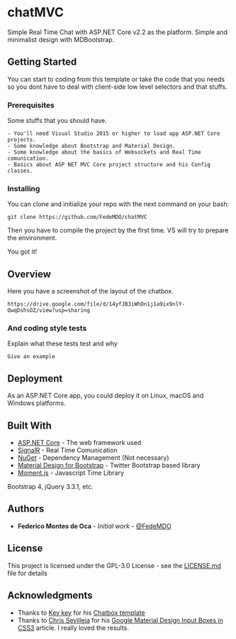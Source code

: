 # chatMVC

Simple Real Time Chat with ASP.NET Core v2.2 as the platform. Simple and minimalist design with MDBootstrap.

## Getting Started

You can start to coding from this template or take the code that you needs so you dont have to deal with client-side low level selectors and that stuffs.

### Prerequisites

Some stuffs that you should have.

```
- You'll need Visual Studio 2015 or higher to load app ASP.NET Core projects.
- Some knowledge about Bootstrap and Material Design.
- Some knowledge about the basics of Websockets and Real Time comunication.
- Basics about ASP NET MVC Core project structure and his Config classes.
```

### Installing

You can clone and initialize your repo with the next command on your bash:

```
git clone https://github.com/FedeMDO/chatMVC
```

Then you have to compile the project by the first time. VS will try to prepare the environment.

You got it!

## Overview

Here you have a screenshot of the layout of the chatbox.

```
https://drive.google.com/file/d/14yfJB3iWhDn1j1a9ix9nlY-QwqDshsOZ/view?usp=sharing
```

### And coding style tests

Explain what these tests test and why

```
Give an example
```

## Deployment

As an ASP.NET Core app, you could deploy it on Linux, macOS and Windows platforms. 

## Built With

* [ASP.NET Core](https://docs.microsoft.com/en-us/aspnet/core/?view=aspnetcore-2.2) - The web framework used
* [SignalR](https://dotnet.microsoft.com/apps/aspnet/real-time) - Real Time Comunication
* [NuGet](https://www.nuget.org/) - Dependency Management (Not necessary)
* [Material Design for Bootstrap](https://mdbootstrap.com/) - Twitter Bootstrap based library
* [Moment.js](https://momentjs.com/) - Javascript Time Library

Bootstrap 4, jQuery 3.3.1, etc.

## Authors

* **Federico Montes de Oca** - *Initial work* - [@FedeMDO](https://github.com/FedeMDO)

## License

This project is licensed under the GPL-3.0 License - see the [LICENSE.md](LICENSE.md) file for details

## Acknowledgments

* Thanks to [Key key](https://www.bootdey.com/users/profile/Dey-Dey) for his [Chatbox template](https://www.bootdey.com/snippets/view/direct-chat-box#html)
* Thanks to [Chris Sevilleja](https://scotch.io/@chris) for his [Google Material Design Input Boxes in CSS3](https://scotch.io/tutorials/google-material-design-input-boxes-in-css3) article. I really loved the results.
